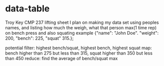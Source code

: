 # data-table
Troy Key CMP 237 lifting sheet
I plan on making my data set using
peoples names, and listing how much the weigh, what that person max(1 time rep) on bench press
and also squating 
example
{"name": "John Doe". "weight": 200, "bench": 225, "squat" 315.};

potential
filter: highest bench/squat, highest bench, highest squat
map: bench higher than 275 but less than 315, squat higher than 350 but less than 450
reduce: find the average of bench/squat max
